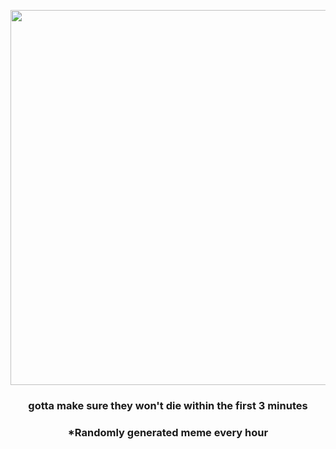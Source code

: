 <p align="center">
        <img src="https://i.redd.it/34qp5h0wlu091.gif" width="600" height="600">
        </p>
        <h3 align="center">gotta make sure they won't die within the first 3 minutes</h3>
        <h3 align="center">*Randomly generated meme every hour</h3>
    